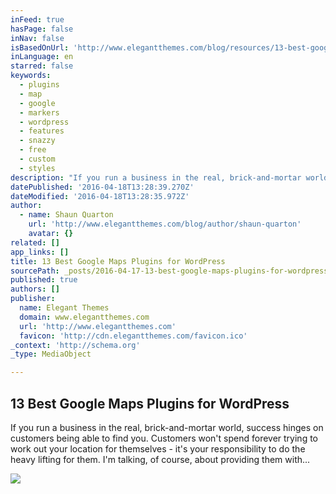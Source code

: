 ```yaml
---
inFeed: true
hasPage: false
inNav: false
isBasedOnUrl: 'http://www.elegantthemes.com/blog/resources/13-best-google-maps-plugins-for-wordpress'
inLanguage: en
starred: false
keywords:
  - plugins
  - map
  - google
  - markers
  - wordpress
  - features
  - snazzy
  - free
  - custom
  - styles
description: "If you run a business in the real, brick-and-mortar world, success hinges on customers being able to find you. Customers won't spend forever trying to work out your location for themselves - it's your responsibility to do the heavy lifting for them. I'm talking, of course, about providing them with..."
datePublished: '2016-04-18T13:28:39.270Z'
dateModified: '2016-04-18T13:28:35.972Z'
author:
  - name: Shaun Quarton
    url: 'http://www.elegantthemes.com/blog/author/shaun-quarton'
    avatar: {}
related: []
app_links: []
title: 13 Best Google Maps Plugins for WordPress
sourcePath: _posts/2016-04-17-13-best-google-maps-plugins-for-wordpress.md
published: true
authors: []
publisher:
  name: Elegant Themes
  domain: www.elegantthemes.com
  url: 'http://www.elegantthemes.com'
  favicon: 'http://cdn.elegantthemes.com/favicon.ico'
_context: 'http://schema.org'
_type: MediaObject

---
```

<article style=""><h1>13 Best Google Maps Plugins for WordPress</h1><p>If you run a business in the real, brick-and-mortar world, success hinges on customers being able to find you. Customers won't spend forever trying to work out your location for themselves - it's your responsibility to do the heavy lifting for them. I'm talking, of course, about providing them with...</p><img src="http://cdn.elegantthemes.com/blog/wp-content/uploads/2016/02/Best-WordPress-Google-Maps-Plugins.jpg" /></article>